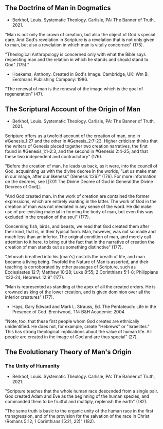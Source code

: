 ## The Doctrine of Man in Dogmatics

- Berkhof, Louis. Systematic Theology. Carlisle, PA: The Banner of Truth, 2021.

"Man is not only the crown of creation, but also the object of God's special care. And God's revelation in Scripture is a revelation that is not only given to man, but also a revelation in which man is vitally concerned" (175).

"Theological Anthropology is concerned only with what the Bible says respecting man and the relation in which he stands and should stand to God" (175)."

- Hoekema, Anthony. Created in God's Image. Cambridge, UK: Wm B. Eerdmans Publishing Company: 1986.

"The renewal of man is the renewal of the image which is the goal of regeneration" (47).

## The Scriptural Account of the Origin of Man

- Berkhof, Louis. Systematic Theology. Carlisle, PA: The Banner of Truth, 2021.

Scripture offers us a twofold account of the creation of man, one in #Genesis_1:27 and the other in #Genesis_2:7-23. Higher criticism thinks that the writers of Genesis pieced together two creation narratives, the first found in #Genesis_1:1-2:3, and the second in #Genesis 2:4-25; and that these two independent and contradictory" (176).

"Before the creation of man, he leads us back, as it were, into the council of God, acquainting us with the divine decree in the worlds, "Let us make man in our image, after our likeness" (Genesis 1:26)" (176). For more information on the decrees, see [[7.01 The Divine Decree of God in General|the Divine Decrees of God]].

"And God created man. In the work of creation are contained the former expressions, which are entirely wanting in the latter. The work of God in the creation of man was not mediated in any sense of the word. He did make use of pre-existing material in forming the body of man, but even this was excluded in the creation of the soul" (177).

Concerning fish, birds, and beasts, we read that God created them after their kind, that is, in their typical form. Man, however, was not so made and much less than an inferior. The original condition of man, and merely call attention to it here, to bring out the fact that in the narrative of creation the creation of man stands out as something distinctive" (177).

"Jehovah breathed into his (man's) nostrils the breath of life, and man became a living being. Twofold the Nature of Man is asserted, and their teaching is corroborated by other passages of Scripture, such as Ecclesiastes 12:7; Matthew 10:28; Luke 8:55; 2 Corinthians 5:1-8; Philippians 1:22-24; Hebrews 12:9" (177).

"Man is represented as standing at the apex of all the created orders. He is crowned as king of the lower creation, and is given dominion over all the inferior creatures" (177).

- Hays, Gary Edward and Mark L. Strauss, Ed. The Pentateuch: Life in the Presence of God. Brentwood, TN: B&H Academic: 2004.

"Note, too, that these first people whom God creates are ethnically unidentified. He does not, for example, create "Hebrews" or "Israelites." This has strong theological implications about the value of human life. All people are created in the image of God and are thus special" (27).

## The Evolutionary Theory of Man's Origin

### The Unity of Humanity

- Berkhof, Louis. Systematic Theology. Carlisle, PA: The Banner of Truth, 2021.

"Scripture teaches that the whole human race descended from a single pair. God created Adam and Eve as the beginning of the human species, and commanded them to be fruitful and multiply, replenish the earth" (182).

"The same truth is basic to the organic unity of the human race in the first transgression, and of the provision for the salvation of the race in Christ (Romans 5:12; 1 Corinthians 15:21, 22)" (182).